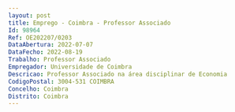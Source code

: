 ```yaml
--- 
layout: post
title: Emprego - Coimbra - Professor Associado
Id: 98964
Ref: OE202207/0203
DataAbertura: 2022-07-07
DataFecho: 2022-08-19
Trabalho: Professor Associado
Empregador: Universidade de Coimbra
Descricao: Professor Associado na área disciplinar de Economia
CodigoPostal: 3004-531 COIMBRA
Concelho: Coimbra
Distrito: Coimbra
--- 
```

